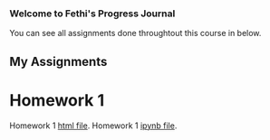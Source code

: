 ### Welcome to Fethi's Progress Journal

You can see all assignments done throughtout this course in below.

## My Assignments

# Homework 1
Homework 1 [html file](hw1/hw1.html).
Homework 1 [ipynb file](hw1/hw1.ipynb).

